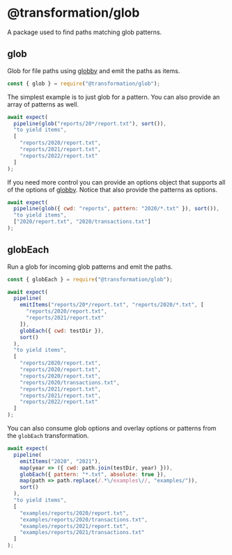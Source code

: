 # @transformation/glob

A package used to find paths matching glob patterns.

## glob

Glob for file paths using [globby](https://www.npmjs.com/package/globby) and
emit the paths as items.

```js
const { glob } = require("@transformation/glob");
```

The simplest example is to just glob for a pattern. You can also provide an
array of patterns as well.

```js
await expect(
  pipeline(glob("reports/20*/report.txt"), sort()),
  "to yield items",
  [
    "reports/2020/report.txt",
    "reports/2021/report.txt",
    "reports/2022/report.txt"
  ]
);
```

If you need more control you can provide an options object that supports all of
the options of [globby](https://www.npmjs.com/package/globby#options). Notice
that also provide the patterns as options.

```js
await expect(
  pipeline(glob({ cwd: "reports", pattern: "2020/*.txt" }), sort()),
  "to yield items",
  ["2020/report.txt", "2020/transactions.txt"]
);
```

## globEach

Run a glob for incoming glob patterns and emit the paths.

```js
const { globEach } = require("@transformation/glob");
```

```js
await expect(
  pipeline(
    emitItems("reports/20*/report.txt", "reports/2020/*.txt", [
      "reports/2020/report.txt",
      "reports/2021/report.txt"
    ]),
    globEach({ cwd: testDir }),
    sort()
  ),
  "to yield items",
  [
    "reports/2020/report.txt",
    "reports/2020/report.txt",
    "reports/2020/report.txt",
    "reports/2020/transactions.txt",
    "reports/2021/report.txt",
    "reports/2021/report.txt",
    "reports/2022/report.txt"
  ]
);
```

You can also consume glob options and overlay options or patterns from the
`globEach` transformation.

```js
await expect(
  pipeline(
    emitItems("2020", "2021"),
    map(year => ({ cwd: path.join(testDir, year) })),
    globEach({ pattern: "*.txt", absolute: true }),
    map(path => path.replace(/.*\/examples\//, "examples/")),
    sort()
  ),
  "to yield items",
  [
    "examples/reports/2020/report.txt",
    "examples/reports/2020/transactions.txt",
    "examples/reports/2021/report.txt",
    "examples/reports/2021/transactions.txt"
  ]
);
```
